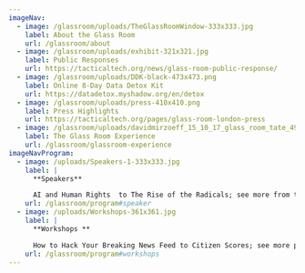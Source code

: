 ```yaml
---
imageNav:
  - image: /glassroom/uploads/TheGlassRoomWindow-333x333.jpg
    label: About the Glass Room
    url: /glassroom/about
  - image: /glassroom/uploads/exhibit-321x321.jpg
    label: Public Responses
    url: https://tacticaltech.org/news/glass-room-public-response/
  - image: /glassroom/uploads/DDK-black-473x473.png
    label: Online 8-Day Data Detox Kit
    url: https://datadetox.myshadow.org/en/detox
  - image: /glassroom/uploads/press-410x410.png
    label: Press Highlights
    url: https://tacticaltech.org/pages/glass-room-london-press
  - image: /glassroom/uploads/davidmirzoeff_15_10_17_glass_room_tate_49-334x334.jpg
    label: The Glass Room Experience
    url: /glassroom/glassroom-experience
imageNavProgram:
  - image: /uploads/Speakers-1-333x333.jpg
    label: |
      **Speakers**

      AI and Human Rights  to The Rise of the Radicals; see more from the talks programme.
    url: /glassroom/program#speaker
  - image: /uploads/Workshops-361x361.jpg
    label: |
      **Workshops **

      How to Hack Your Breaking News Feed to Citizen Scores; see more past workshops.
    url: /glassroom/program#workshops
---
```

